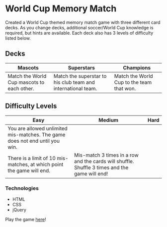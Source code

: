 # World Cup Memory Match

Created a World Cup themed memory match game with three different card decks. As you change decks, additional soccer/World Cup knowledge is required, but hints are available. Each deck also has 3 levels of difficulty listed below.

## Decks

| Mascots  | Superstars | Champions |
| ------------- | ------------- | ------------- |
| Match the World Cup mascots to each other.  | Match the superstar to his club team and international team.  | Match the World Cup to the team that won.|

## Difficulty Levels

| Easy | Medium | Hard |
| ------------- | ------------- | ------------- |
| You are allowed unlimited mis-matches. The game does not end until you win. | 
There is a limit of 10 mis-matches, at which point the game will end.| Mis-match 3 times in a row and the cards will shuffle. Shuffle 3 times and the game will end! |

### Technologies

- HTML
- CSS
- jQuery

Play the game [here](http://danikaquinteros.com/world_cup_memory_match/)!
